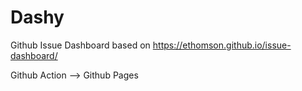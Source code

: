 # Dashy

Github Issue Dashboard
based on https://ethomson.github.io/issue-dashboard/

Github Action --> Github Pages
